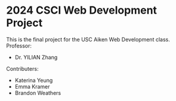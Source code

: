 # 2024 CSCI Web Development Project
This is the final project for the USC Aiken Web Development class.
Professor:
- Dr. YILIAN Zhang

Contributers:
- Katerina Yeung
- Emma Kramer
- Brandon Weathers
